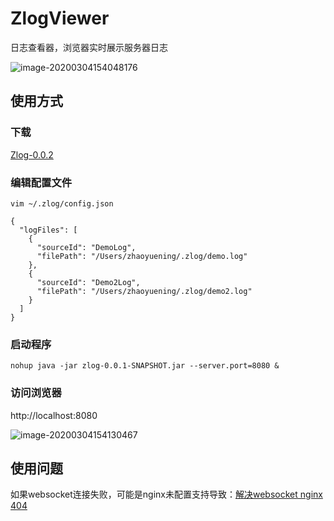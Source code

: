 # ZlogViewer

日志查看器，浏览器实时展示服务器日志

![image-20200304154048176](https://tva1.sinaimg.cn/large/00831rSTly1gchxsyxcyqj31gb0k5n7v.jpg)



## 使用方式
### 下载
[Zlog-0.0.2](https://github.com/ZhaoYueNing/ZlogViewer/releases/tag/zlog-0.0.2)

### 编辑配置文件

```
vim ~/.zlog/config.json

{
  "logFiles": [
    {
      "sourceId": "DemoLog",
      "filePath": "/Users/zhaoyuening/.zlog/demo.log"
    },
    {
      "sourceId": "Demo2Log",
      "filePath": "/Users/zhaoyuening/.zlog/demo2.log"
    }
  ]
}
```

### 启动程序

```
nohup java -jar zlog-0.0.1-SNAPSHOT.jar --server.port=8080 &
```

### 访问浏览器

http://localhost:8080

![image-20200304154130467](https://tva1.sinaimg.cn/large/00831rSTly1gchxtoywjpj31h007umzq.jpg)

## 使用问题
如果websocket连接失败，可能是nginx未配置支持导致：[解决websocket nginx 404](https://blog.csdn.net/starlh35/article/details/78546576?depth_1-utm_source=distribute.pc_relevant.none-task&utm_source=distribute.pc_relevant.none-task)
